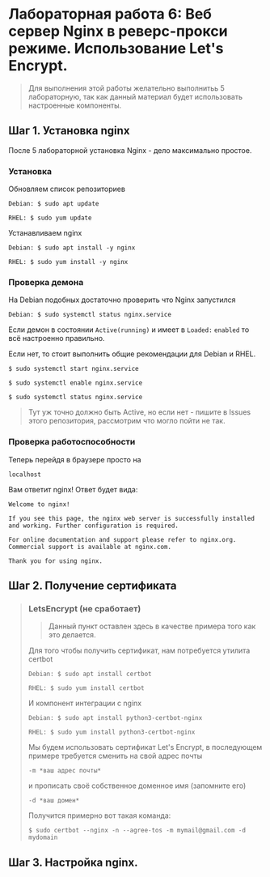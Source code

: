 # Лабораторная работа 6: Веб сервер Nginx в реверс-прокси режиме. Использование Let's Encrypt.

<blockquote>

Для выполнения этой работы желательно выполнитьь 5 лабораторную, так как данный материал будет использовать настроенные компоненты.

</blockquote>

## Шаг 1. Установка nginx

После 5 лабораторной установка Nginx - дело максимально простое.

### Установка

Обновляем список репозиториев

`Debian: $ sudo apt update`

`RHEL: $ sudo yum update`

Устанавливаем nginx

`Debian: $ sudo apt install -y nginx`

`RHEL: $ sudo yum install -y nginx`

### Проверка демона

На Debian подобных достаточно проверить что Nginx запустился

`Debian: $ sudo systemctl status nginx.service`

Если демон в состоянии `Active(running)` и имеет в `Loaded:` `enabled` то всё настроенно правильно.

Если нет, то стоит выполнить общие рекомендации для Debian и RHEL.

`$ sudo systemctl start nginx.service`

`$ sudo systemctl enable nginx.service`

`$ sudo systemctl status nginx.service`

> Тут уж точно должно быть Active, но если нет - пишите в Issues этого репозитория, рассмотрим что могло пойти не так.

### Проверка работоспособности

Теперь перейдя в браузере просто на

`localhost`

Вам ответит nginx! Ответ будет вида:

```
Welcome to nginx!

If you see this page, the nginx web server is successfully installed and working. Further configuration is required.

For online documentation and support please refer to nginx.org.
Commercial support is available at nginx.com.

Thank you for using nginx.
```

## Шаг 2. Получение сертификата

<blockquote>

### LetsEncrypt (не сработает)

> Данный пункт оставлен здесь в качестве примера того как это делается.

Для того чтобы получить сертификат, нам потребуется утилита certbot

`Debian: $ sudo apt install certbot`

`RHEL: $ sudo yum install certbot`

И компонент интеграции с nginx

`Debian: $ sudo apt install python3-certbot-nginx`

`RHEL: $ sudo yum install python3-certbot-nginx`

Мы будем использовать сертификат Let's Encrypt, в последующем примере требуется сменить на свой адрес почты

`-m *ваш адрес почты*`

и прописать своё собственное доменное имя (запомните его)

`-d *ваш домен*`

Получится примерно вот такая команда:

`$ sudo certbot --nginx -n --agree-tos -m mymail@gmail.com -d mydomain`

</blockquote>



## Шаг 3. Настройка nginx.